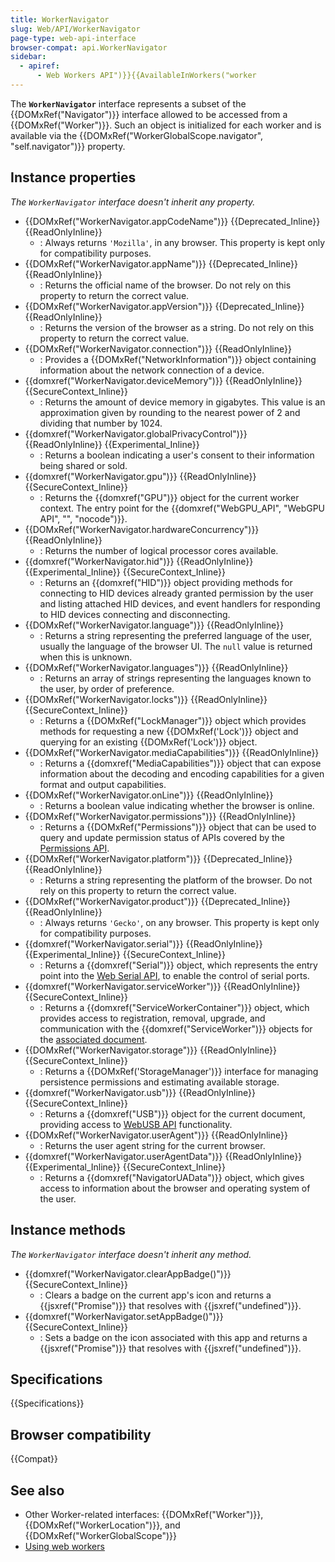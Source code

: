 ```yaml
---
title: WorkerNavigator
slug: Web/API/WorkerNavigator
page-type: web-api-interface
browser-compat: api.WorkerNavigator
sidebar:
  - apiref:
      - Web Workers API")}}{{AvailableInWorkers("worker
---
```


The **`WorkerNavigator`** interface represents a subset of the {{DOMxRef("Navigator")}} interface allowed to be accessed from a {{DOMxRef("Worker")}}. Such an object is initialized for each worker and is available via the {{DOMxRef("WorkerGlobalScope.navigator", "self.navigator")}} property.

## Instance properties

_The `WorkerNavigator` interface doesn't inherit any property._

- {{DOMxRef("WorkerNavigator.appCodeName")}} {{Deprecated_Inline}} {{ReadOnlyInline}}
  - : Always returns `'Mozilla'`, in any browser. This property is kept only for compatibility purposes.
- {{DOMxRef("WorkerNavigator.appName")}} {{Deprecated_Inline}} {{ReadOnlyInline}}
  - : Returns the official name of the browser. Do not rely on this property to return the correct value.
- {{DOMxRef("WorkerNavigator.appVersion")}} {{Deprecated_Inline}} {{ReadOnlyInline}}
  - : Returns the version of the browser as a string. Do not rely on this property to return the correct value.
- {{DOMxRef("WorkerNavigator.connection")}} {{ReadOnlyInline}}
  - : Provides a {{DOMxRef("NetworkInformation")}} object containing information about the network connection of a device.
- {{domxref("WorkerNavigator.deviceMemory")}} {{ReadOnlyInline}} {{SecureContext_Inline}}
  - : Returns the amount of device memory in gigabytes. This value is an approximation given by rounding to the nearest power of 2 and dividing that number by 1024.
- {{domxref("WorkerNavigator.globalPrivacyControl")}} {{ReadOnlyInline}} {{Experimental_Inline}}
  - : Returns a boolean indicating a user's consent to their information being shared or sold.
- {{domxref("WorkerNavigator.gpu")}} {{ReadOnlyInline}} {{SecureContext_Inline}}
  - : Returns the {{domxref("GPU")}} object for the current worker context. The entry point for the {{domxref("WebGPU_API", "WebGPU API", "", "nocode")}}.
- {{DOMxRef("WorkerNavigator.hardwareConcurrency")}} {{ReadOnlyInline}}
  - : Returns the number of logical processor cores available.
- {{domxref("WorkerNavigator.hid")}} {{ReadOnlyInline}} {{Experimental_Inline}} {{SecureContext_Inline}}
  - : Returns an {{domxref("HID")}} object providing methods for connecting to HID devices already granted permission by the user and listing attached HID devices, and event handlers for responding to HID devices connecting and disconnecting.
- {{DOMxRef("WorkerNavigator.language")}} {{ReadOnlyInline}}
  - : Returns a string representing the preferred language of the user, usually the language of the browser UI. The `null` value is returned when this is unknown.
- {{DOMxRef("WorkerNavigator.languages")}} {{ReadOnlyInline}}
  - : Returns an array of strings representing the languages known to the user, by order of preference.
- {{DOMxRef("WorkerNavigator.locks")}} {{ReadOnlyInline}} {{SecureContext_Inline}}
  - : Returns a {{DOMxRef("LockManager")}} object which provides methods for requesting a new {{DOMxRef('Lock')}} object and querying for an existing {{DOMxRef('Lock')}} object.
- {{DOMxRef("WorkerNavigator.mediaCapabilities")}} {{ReadOnlyInline}}
  - : Returns a {{domxref("MediaCapabilities")}} object that can expose information about the decoding and encoding capabilities for a given format and output capabilities.
- {{DOMxRef("WorkerNavigator.onLine")}} {{ReadOnlyInline}}
  - : Returns a boolean value indicating whether the browser is online.
- {{DOMxRef("WorkerNavigator.permissions")}} {{ReadOnlyInline}}
  - : Returns a {{DOMxRef("Permissions")}} object that can be used to query and update permission status of APIs covered by the [Permissions API](/en-US/docs/Web/API/Permissions_API).
- {{DOMxRef("WorkerNavigator.platform")}} {{Deprecated_Inline}} {{ReadOnlyInline}}
  - : Returns a string representing the platform of the browser. Do not rely on this property to return the correct value.
- {{DOMxRef("WorkerNavigator.product")}} {{Deprecated_Inline}} {{ReadOnlyInline}}
  - : Always returns `'Gecko'`, on any browser. This property is kept only for compatibility purposes.
- {{domxref("WorkerNavigator.serial")}} {{ReadOnlyInline}} {{Experimental_Inline}} {{SecureContext_Inline}}
  - : Returns a {{domxref("Serial")}} object, which represents the entry point into the [Web Serial API](/en-US/docs/Web/API/Web_Serial_API), to enable the control of serial ports.
- {{domxref("WorkerNavigator.serviceWorker")}} {{ReadOnlyInline}} {{SecureContext_Inline}}
  - : Returns a {{domxref("ServiceWorkerContainer")}} object, which provides access to registration, removal, upgrade, and communication with the {{domxref("ServiceWorker")}} objects for the [associated document](https://html.spec.whatwg.org/multipage/browsers.html#concept-document-window).
- {{DOMxRef("WorkerNavigator.storage")}} {{ReadOnlyInline}} {{SecureContext_Inline}}
  - : Returns a {{DOMxRef('StorageManager')}} interface for managing persistence permissions and estimating available storage.
- {{domxref("WorkerNavigator.usb")}} {{ReadOnlyInline}} {{SecureContext_Inline}}
  - : Returns a {{domxref("USB")}} object for the current document, providing access to [WebUSB API](/en-US/docs/Web/API/WebUSB_API) functionality.
- {{DOMxRef("WorkerNavigator.userAgent")}} {{ReadOnlyInline}}
  - : Returns the user agent string for the current browser.
- {{domxref("WorkerNavigator.userAgentData")}} {{ReadOnlyInline}} {{Experimental_Inline}} {{SecureContext_Inline}}
  - : Returns a {{domxref("NavigatorUAData")}} object, which gives access to information about the browser and operating system of the user.

## Instance methods

_The `WorkerNavigator` interface doesn't inherit any method._

- {{domxref("WorkerNavigator.clearAppBadge()")}} {{SecureContext_Inline}}
  - : Clears a badge on the current app's icon and returns a {{jsxref("Promise")}} that resolves with {{jsxref("undefined")}}.
- {{domxref("WorkerNavigator.setAppBadge()")}} {{SecureContext_Inline}}
  - : Sets a badge on the icon associated with this app and returns a {{jsxref("Promise")}} that resolves with {{jsxref("undefined")}}.

## Specifications

{{Specifications}}

## Browser compatibility

{{Compat}}

## See also

- Other Worker-related interfaces: {{DOMxRef("Worker")}}, {{DOMxRef("WorkerLocation")}}, and {{DOMxRef("WorkerGlobalScope")}}
- [Using web workers](/en-US/docs/Web/API/Web_Workers_API/Using_web_workers)
